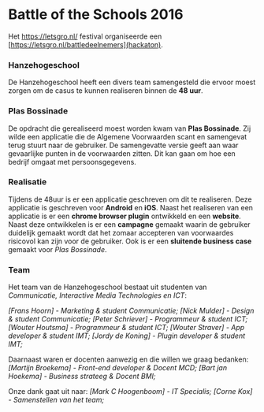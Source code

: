 # Battle of the Schools 2016
Het https://letsgro.nl/ festival organiseerde een [https://letsgro.nl/battledeelnemers](hackaton).

### Hanzehogeschool
De Hanzehogeschool heeft een divers team samengesteld die ervoor moest zorgen om de casus te kunnen realiseren binnen de **48 uur**.

### Plas Bossinade
De opdracht die gerealiseerd moest worden kwam van **Plas Bossinade**. Zij wilde een applicatie die de Algemene Voorwaarden scant en samengevat terug stuurt naar de gebruiker. De samengevatte versie geeft aan waar gevaarlijke punten in de voorwaarden zitten. Dit kan gaan om hoe een bedrijf omgaat met persoonsgegevens.

### Realisatie
Tijdens de 48uur is er een applicatie geschreven om dit te realiseren. Deze applicatie is geschreven voor **Android** en **iOS**. Naast het realiseren van een applicatie is er een **chrome browser plugin** ontwikkeld en een **website**. Naast deze ontwikkelen is er een **campagne** gemaakt waarin de gebruiker duidelijk gemaakt wordt dat het zomaar accepteren van voorwaardes risicovol kan zijn voor de gebruiker. Ook is er een **sluitende business case** gemaakt voor *Plas Bossinade*.

### Team
Het team van de Hanzehogeschool bestaat uit studenten van *Communicatie, Interactive Media Technologies en ICT*:

*[Frans Hoorn] - Marketing & student Communicatie;*
*[Nick Mulder] - Design & student Communicatie;*
*[Peter Schriever] - Programmeur & student ICT;*
*[Wouter Houtsma] - Programmeur & student ICT;*
*[Wouter Straver] - App developer & student IMT;*
*[Jordy de Koning] - Plugin developer & student IMT;*

Daarnaast waren er docenten aanwezig en die willen we graag bedanken:
*[Martijn Broekema] - Front-end developer & Docent MCD;*
*[Bart jan Hoekema] - Business strateeg & Docent BMI;*

Onze dank gaat uit naar:
*[Mark C Hoogenboom] - IT Specialis;*
*[Corne Kox] - Samenstellen van het team;*
